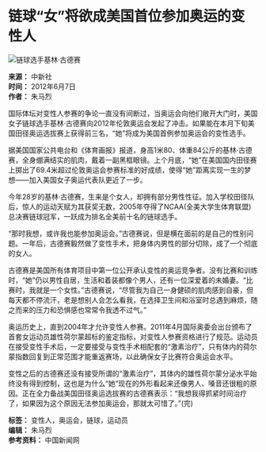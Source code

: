 # 链球“女”将欲成美国首位参加奥运的变性人

![链球选手基林·古德赛](//rs2.huanqiucdn.cn/huanqi/image/m/share.jpg)

**来源：** 中新社  
**时间：** 2012年6月7日  
**作者：** 朱马烈  

国际体坛对变性人参赛的争论一直没有间断过，当奥运会向他们敞开大门时，美国女子链球选手基林·古德赛向2012年伦敦奥运会发起了冲击。如果能在本月下旬美国田径奥运选拔赛上获得前三名，“她”将成为美国首例参加奥运会的变性选手。

据美国国家公共电台和《体育画报》报道，身高1米80、体重84公斤的基林·古德赛，全身绷满结实的肌肉，戴着一副黑框眼镜。上个月底，“她”在美国国内田径赛上掷出了69.4米超过伦敦奥运会参赛标准的好成绩，使得“她”距离实现一生的梦想——加入美国女子奥运代表队更近了一步。

今年28岁的基林·古德赛，生来是个女人，却拥有部分男性性征。加入学校田径队后，惊人的运动天赋为其获奖无数，2005年夺得了NCAA(全美大学生体育联盟)总决赛链球冠军，一跃成为排名全美前十名的链球选手。

“那时我想，或许我也能参加奥运会。”古德赛说，但是横在面前的是自己的性别问题。一年后，古德赛毅然做了变性手术，把身体内男性的部分切除，成了一个彻底的女人。

古德赛是美国所有体育项目中第一位公开承认变性的奥运竞争者。没有比赛和训练时，“她”仍以男性自居，生活和着装都像个男人，还有一位深爱着的未婚妻。“比赛时，我就是一个女性。”古德赛说，“尽管我为自己一身健硕的肌肉感到自豪，但每天都不停流汗，老是想别人会怎么看我，在选择卫生间和浴室时总遇到麻烦，随之而来的压力和恐惧感也常常令我透不过气。”

奥运历史上，直到2004年才允许变性人参赛。2011年4月国际奥委会出台颁布了首套女运动员雄性荷尔蒙超标的鉴定指标，对变性人参赛资格进行了规范。运动员在接受变性手术后，一定要接受与变性手术相配套的“激素治疗”，只有体内的荷尔蒙指数回复到正常范围才能重返赛场，以此确保女子比赛符合奥运会水平。

变性之后的古德赛还没有接受所谓的“激素治疗”，其体内的雄性荷尔蒙分泌水平始终没有得到控制，这也是为什么“她”现在的外形看起来还像男人、嗓音还很粗的原因。正在全力备战美国田径奥运选拔赛的古德赛表示：“我想我得抓紧时间治疗了，如果因为这个原因无法参加奥运会，那就太可惜了。”(完)

**标签：** 变性人，奥运会，链球，运动员  
**编辑：** 朱马烈  
**参考资料：** 中国新闻网